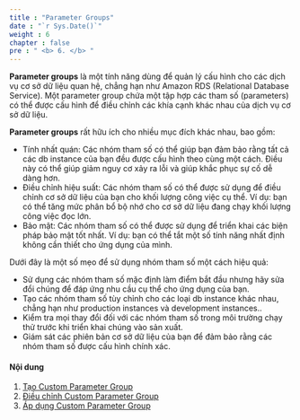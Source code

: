 ```yaml
---
title : "Parameter Groups"
date : "`r Sys.Date()`"
weight : 6
chapter : false
pre : " <b> 6. </b> "
---
```



**Parameter groups** là một tính năng dùng để quản lý cấu hình cho các dịch vụ cơ sở dữ liệu quan hệ, chẳng hạn như Amazon RDS (Relational Database Service). Một parameter group chứa một tập hợp các tham số (parameters) có thể được cấu hình để điều chỉnh các khía cạnh khác nhau của dịch vụ cơ sở dữ liệu.

**Parameter groups** rất hữu ích cho nhiều mục đích khác nhau, bao gồm:

- Tính nhất quán: Các nhóm tham số có thể giúp bạn đảm bảo rằng tất cả các db instance của bạn đều được cấu hình theo cùng một cách. Điều này có thể giúp giảm nguy cơ xảy ra lỗi và giúp khắc phục sự cố dễ dàng hơn.
- Điều chỉnh hiệu suất: Các nhóm tham số có thể được sử dụng để điều chỉnh cơ sở dữ liệu của bạn cho khối lượng công việc cụ thể. Ví dụ: bạn có thể tăng mức phân bổ bộ nhớ cho cơ sở dữ liệu đang chạy khối lượng công việc đọc lớn.
- Bảo mật: Các nhóm tham số có thể được sử dụng để triển khai các biện pháp bảo mật tốt nhất. Ví dụ: bạn có thể tắt một số tính năng nhất định không cần thiết cho ứng dụng của mình.

Dưới đây là một số mẹo để sử dụng nhóm tham số một cách hiệu quả:
- Sử dụng các nhóm tham số mặc định làm điểm bắt đầu nhưng hãy sửa đổi chúng để đáp ứng nhu cầu cụ thể cho ứng dụng của bạn.
- Tạo các nhóm tham số tùy chỉnh cho các loại db instance khác nhau, chẳng hạn như production instances và development instances..
- Kiểm tra mọi thay đổi đối với các nhóm tham số trong môi trường chạy thử trước khi triển khai chúng vào sản xuất.
- Giám sát các phiên bản cơ sở dữ liệu của bạn để đảm bảo rằng các nhóm tham số được cấu hình chính xác.
#### Nội dung
1. [Tạo Custom Parameter Group](6-1-create/)
2. [Điều chỉnh Custom Parameter Group](6-2-modify/)
3. [Áp dụng Custom Parameter Group](6-3-apply/)
